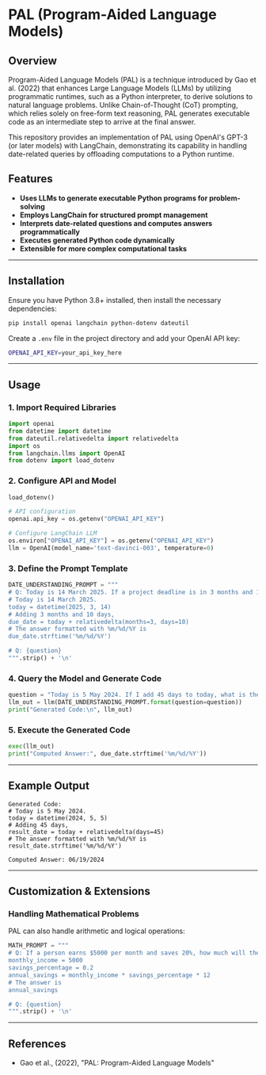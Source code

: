 # PAL (Program-Aided Language Models)

## Overview

Program-Aided Language Models (PAL) is a technique introduced by Gao et al. (2022) that enhances Large Language Models (LLMs) by utilizing programmatic runtimes, such as a Python interpreter, to derive solutions to natural language problems. Unlike Chain-of-Thought (CoT) prompting, which relies solely on free-form text reasoning, PAL generates executable code as an intermediate step to arrive at the final answer.

This repository provides an implementation of PAL using OpenAI's GPT-3 (or later models) with LangChain, demonstrating its capability in handling date-related queries by offloading computations to a Python runtime.

## Features

- **Uses LLMs to generate executable Python programs for problem-solving**
- **Employs LangChain for structured prompt management**
- **Interprets date-related questions and computes answers programmatically**
- **Executes generated Python code dynamically**
- **Extensible for more complex computational tasks**

---

## Installation

Ensure you have Python 3.8+ installed, then install the necessary dependencies:

```sh
pip install openai langchain python-dotenv dateutil
```

Create a `.env` file in the project directory and add your OpenAI API key:

```sh
OPENAI_API_KEY=your_api_key_here
```

---

## Usage

### 1. Import Required Libraries

```python
import openai
from datetime import datetime
from dateutil.relativedelta import relativedelta
import os
from langchain.llms import OpenAI
from dotenv import load_dotenv
```

### 2. Configure API and Model

```python
load_dotenv()

# API configuration
openai.api_key = os.getenv("OPENAI_API_KEY")

# Configure LangChain LLM
os.environ["OPENAI_API_KEY"] = os.getenv("OPENAI_API_KEY")
llm = OpenAI(model_name='text-davinci-003', temperature=0)
```

### 3. Define the Prompt Template

```python
DATE_UNDERSTANDING_PROMPT = """
# Q: Today is 14 March 2025. If a project deadline is in 3 months and 10 days, what is the due date in MM/DD/YYYY?
# Today is 14 March 2025.
today = datetime(2025, 3, 14)
# Adding 3 months and 10 days,
due_date = today + relativedelta(months=3, days=10)
# The answer formatted with %m/%d/%Y is
due_date.strftime('%m/%d/%Y')

# Q: {question}
""".strip() + '\n'
```

### 4. Query the Model and Generate Code

```python
question = "Today is 5 May 2024. If I add 45 days to today, what is the resulting date in MM/DD/YYYY?"
llm_out = llm(DATE_UNDERSTANDING_PROMPT.format(question=question))
print("Generated Code:\n", llm_out)
```

### 5. Execute the Generated Code

```python
exec(llm_out)
print("Computed Answer:", due_date.strftime('%m/%d/%Y'))
```

---

## Example Output

```
Generated Code:
# Today is 5 May 2024.
today = datetime(2024, 5, 5)
# Adding 45 days,
result_date = today + relativedelta(days=45)
# The answer formatted with %m/%d/%Y is
result_date.strftime('%m/%d/%Y')

Computed Answer: 06/19/2024
```

---

## Customization & Extensions

### Handling Mathematical Problems

PAL can also handle arithmetic and logical operations:

```python
MATH_PROMPT = """
# Q: If a person earns $5000 per month and saves 20%, how much will they save in a year?
monthly_income = 5000
savings_percentage = 0.2
annual_savings = monthly_income * savings_percentage * 12
# The answer is
annual_savings

# Q: {question}
""".strip() + '\n'
```

---

## References

- Gao et al., (2022), "PAL: Program-Aided Language Models"

